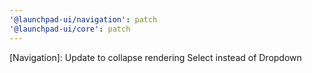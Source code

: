 ```yaml
---
'@launchpad-ui/navigation': patch
'@launchpad-ui/core': patch
---
```


[Navigation]: Update to collapse rendering Select instead of Dropdown
